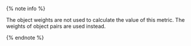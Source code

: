 
{% note info %}

The object weights are not used to calculate the value of this metric. The weights of object pairs are used instead.

{% endnote %}


